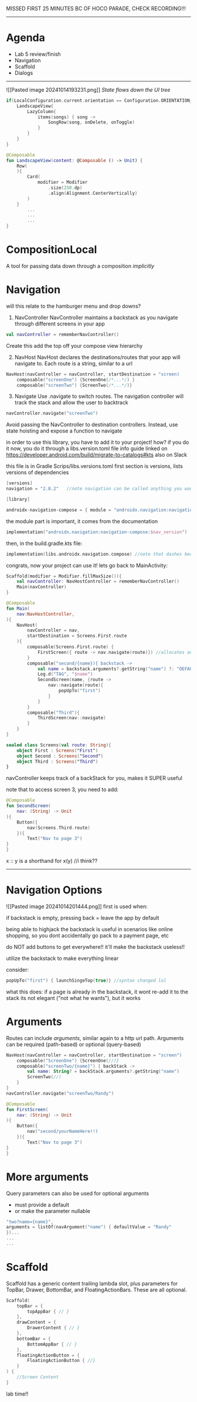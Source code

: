 MISSED FIRST 25 MINUTES BC OF HOCO PARADE, CHECK RECORDING!!!

-----------------------

# Agenda
* Lab 5 review/finish
* Navigation
* Scaffold
* Dialogs
----------
![[Pasted image 20241014193231.png]]
*State flows down the UI tree*

```kotlin
if(LocalConfiguration.current.orientation == Configuration.ORIENTATION_LANDSCAPE){
	LandscapeView{
		LazyColumn{
			items(songs) { song ->
				SongRow(song, onDelete, onToggle)
			}
		}
	}
}
```

```kotlin
@Composable
fun LandscapeView(content: @Composable () -> Unit) {
	Row(
	){
		Card(
			modifier = Modifier
				.size(250.dp)
				.align(Alignment.CenterVertically)
		)
	}
		...
		...
		...
}
```

# CompositionLocal
A tool for passing data down through a composition *implicitly*

# Navigation
will this relate to the hamburger menu and drop downs?

1. NavController
NavController maintains a backstack as you navigate through different screens in your app
```kotlin
val navController = rememberNavController()
```

Create this add the top off your compose view hierarchy

2. NavHost
NavHost declares the destinations/routes that your app will navigate to. Each route is a string, similar to a url

```kotlin
NavHost(navController = navController, startDestination = "screen)
	composable("screenOne") {ScreenOne(/*...*/) }
	composable("screenTwo") {ScreenTwo(/*...*/)}
```

3. Navigate
Use .navigate to switch routes. The navigation controller will track the stack and allow the user to backtrack
```kotlin
navController.navigate("screenTwo")
```
Avoid passing the NavController to destination controllers. Instead, use state hoisting and expose a function to navigate

in order to use this library, you have to add it to your project!
how?
if you do it now, you do it through a libs.version.toml file
	info guide linked on https://developer.android.com/build/migrate-to-catalogs#kts
	also on Slack

this file is in Gradle Scrips/libs.versions.toml
first section is versions, lists versions of dependencies
```kotlin
[versions]
navigation = "2.8.2"   //note navigation can be called anything you want

[library]

androidx-navigation-compose = { module = "androidx.navigation:navigation-compose", version.ref = "navigation" }
```

the module part is important, it comes from the documentation
```kotlin
implementation("androidx.navigation:navigation-compose:$nav_version")
```

then, in the build.gradle.kts file:
```kotlin
implementation(libs.androidx.navigation.compose) //note that dashes became dots, with libs prepended
```

congrats, now your project can use it! lets go back to MainActivity:
```kotlin
Scaffold(modifier = Modifier.fillMaxSize()){
	val navController: NavHostController = rememberNavController()
	Main(navController)
}

@Composable
fun Main(
	nav:NavHostController,
){
	NavHost(
		navController = nav,
		startDestination = Screens.First.route
	){
		composable(Screens.First.route) {
			FirstScreen({ route -> nav.navigate(route)}) //allocates an extra unnecessary function over (nav::navigate)
		}
		composable("second/{name}){ backstack ->
			val name = backstack.arguments?.getString("name") ?: "DEFAULT"
			Log.d("TAG", "$name")
			SecondScreen(name, {route ->
				nav::navigate(route){
					popUpTo("first")
				}
			}
		}
		composable("Third"){
			ThirdScreen(nav::navigate)
		}
	}
}

sealed class Screens(val route: String){
	object First : Screens("First")
	object Second : Screens("Second")
	object Third : Screens("Third")
}
```

navController keeps track of a backStack for you, makes it SUPER useful

note that to access screen 3, you need to add:
```kotlin
@Composable
fun SecondScreen(
	nav: (String) -> Unit
){
	Button({
		nav(Screens.Third.route)
	}){
		Text("Nav to page 3")
}
}
```

x :: y is a shorthand for x(y) //i think?? 

---------

# Navigation Options
![[Pasted image 20241014201444.png]]
first is used when:


if backstack is empty, pressing back = leave the app by default

being able to highjack the backstack is useful in scenarios like online shopping, so you dont accidentally go pack to a payment page, etc

do NOT add buttons to get everywhere!!
	it'll make the backstack useless!!

utilize the backstack to make everything linear

consider:
```kotlin
popUpTo("first") { launchSingeTop(true)} //syntax changed lol
```

what this does: if a page is already in the backstack, it wont re-add it to the stack
its not elegant ("not what he wants"), but it works

# Arguments
Routes can include *arguments*, similar again to a http url path. Arguments can be required (path-based) or optional (query-based)
```kotlin
NavHost(navController = navController, startDestination = "screen")
	composable("ScreenOne") {ScreenOne(//)}
	composable("screenTwo/{name}") { backStack ->
		val name: String? = backStack.arguments?.getString("name")
		ScreenTwo(//)
	}
}
navController.navigate("screenTwo/Randy")
```


```kotlin
@Composable
fun FirstScreen(
	nav: (String) -> Unit
){
	Button({
		nav("second/yourNameHere!!)
	}){
		Text("Nav to page 3")
}
}
```

# More arguments
Query parameters can also be used for optional arguments
- must provide a default
- or make the parameter nullable
```kotlin
"two?name={name}",
arguments = listOf(navArgument("name") { defaultValue = "Randy"
})...
...
...
```


# Scaffold
Scaffold has a generic content trailing lambda slot, plus parameters for TopBar, Drawer, BottomBar, and FloatingActionBars. These are all optional.
```kotlin
Scaffold(
	topBar = {
		topAppBar { // }
	},
	drawContent = {
		DrawerContent { // }
	},
	bottomBar = {
		BottomAppBar { // }
	},
	floatingActionButton = {
		FloatingActionButton { //}
	}
) {
	//Screen Content
}
```

lab time!!
